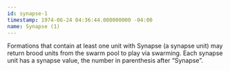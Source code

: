 ```yaml
---
id: synapse-1
timestamp: 1974-06-24 04:36:44.000000000 -04:00
name: Synapse (1)
---
```

<p>Formations that contain at least one unit with Synapse (a synapse unit) may return brood units from the swarm pool to play via swarming. Each synapse unit has a synapse value, the number in parenthesis after &ldquo;Synapse&rdquo;.</p>
